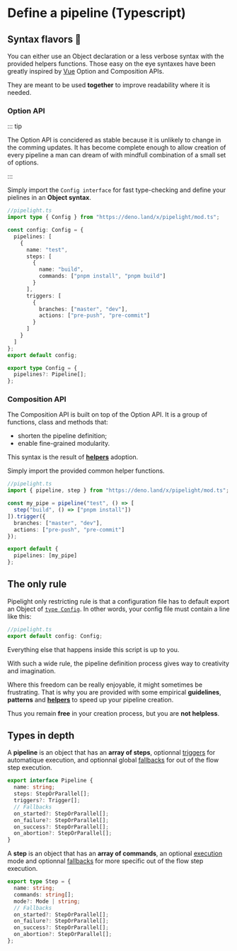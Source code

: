 # Define a pipeline (Typescript)

## Syntax flavors 🍦

You can either use an Object declaration or a less verbose syntax with the provided helpers functions.
Those easy on the eye syntaxes have been greatly inspired by [Vue](https://vuejs.org/) Option and Composition APIs.

They are meant to be used **together** to improve readability where it is needed.

### Option API <Badge type="tip" text="stable" />

::: tip

The Option API is concidered as stable because it is unlikely to change in the comming updates.
It has become complete enough to allow creation of every pipeline a man can dream of
with mindfull combination of a small set of options.

:::

Simply import the `Config interface` for fast type-checking and define your pielines in an **Object syntax**.

```ts
//pipelight.ts
import type { Config } from "https://deno.land/x/pipelight/mod.ts";

const config: Config = {
  pipelines: [
    {
      name: "test",
      steps: [
        {
          name: "build",
          commands: ["pnpm install", "pnpm build"]
        }
      ],
      triggers: [
        {
          branches: ["master", "dev"],
          actions: ["pre-push", "pre-commit"]
        }
      ]
    }
  ]
};
export default config;
```

```ts
export type Config = {
  pipelines?: Pipeline[];
};
```

### Composition API <Badge type="warning" text="beta" />

The Composition API is built on top of the Option API.
It is a group of functions, class and methods that:

- shorten the pipeline definition;
- enable fine-grained modularity.

This syntax is the result of [**helpers**](/helpers/overview) adoption.

Simply import the provided common helper functions.

```ts
//pipelight.ts
import { pipeline, step } from "https://deno.land/x/pipelight/mod.ts";

const my_pipe = pipeline("test", () => [
  step("build", () => ["pnpm install"])
]).trigger({
  branches: ["master", "dev"],
  actions: ["pre-push", "pre-commit"]
});

export default {
  pipelines: [my_pipe]
};
```

## The only rule

Pipelight only restricting rule is that a configuration file has to default export
an Object of [`type Config`](https://deno.land/x/pipelight/mod.ts?s=Config).
In other words, your config file must contain a line like this:

```ts
//pipelight.ts
export default config: Config;
```

Everything else that happens inside this script is up to you.

With such a wide rule, the pipeline definition process gives way to creativity and imagination.

Where this freedom can be really enjoyable, it might sometimes be frustrating.
That is why you are provided with some empirical **guidelines**, **patterns** and [**helpers**](/helpers/overview) to speed up your pipeline creation.

Thus you remain **free** in your creation process, but you are **not helpless**.

## Types in depth

A **pipeline** is an object that has an **array of steps**,
optionnal [triggers](/guide/triggers) for automatique execution,
and optionnal global [fallbacks](/guide/fallbacks)
for out of the flow step execution.

```ts
export interface Pipeline {
  name: string;
  steps: StepOrParallel[];
  triggers?: Trigger[];
  // Fallbacks
  on_started?: StepOrParallel[];
  on_failure?: StepOrParallel[];
  on_success?: StepOrParallel[];
  on_abortion?: StepOrParallel[];
}
```

A **step** is an object that has an **array of commands**,
an optional [execution](/guide/modes) mode
and optionnal [fallbacks](/guide/fallbacks)
for more specific out of the flow step execution.

```ts
export type Step = {
  name: string;
  commands: string[];
  mode?: Mode | string;
  // Fallbacks
  on_started?: StepOrParallel[];
  on_failure?: StepOrParallel[];
  on_success?: StepOrParallel[];
  on_abortion?: StepOrParallel[];
};
```
